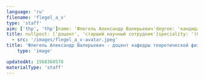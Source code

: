 ```yaml
---
language: 'ru'
filename: 'flegel_a_v'
type: 'staff'
aim: ['thp', 'thp']name: 'Флегель Александр Валерьевич'degree: 'кандидат физико-математических наук'
title: nullpost: ['доцент', 'старший научный сотрудник']speciality: '(01.04.02) Теоретическая физика'contacts: []avatar:
  - src: '/images/flegel_a_v-avatar.jpeg'
title: 'Флегель Александр Валерьевич - доцент кафедры теоретической физики'
    type: 'image'

updatedAt: 1568360578
materialType: 'staff'
---
```


